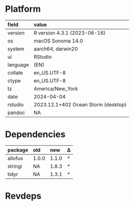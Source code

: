 # Platform

|field    |value                               |
|:--------|:-----------------------------------|
|version  |R version 4.3.1 (2023-06-16)        |
|os       |macOS Sonoma 14.0                   |
|system   |aarch64, darwin20                   |
|ui       |RStudio                             |
|language |(EN)                                |
|collate  |en_US.UTF-8                         |
|ctype    |en_US.UTF-8                         |
|tz       |America/New_York                    |
|date     |2024-04-04                          |
|rstudio  |2023.12.1+402 Ocean Storm (desktop) |
|pandoc   |NA                                  |

# Dependencies

|package |old   |new   |Δ  |
|:-------|:-----|:-----|:--|
|allofus |1.0.0 |1.1.0 |*  |
|stringi |NA    |1.8.3 |*  |
|tidyr   |NA    |1.3.1 |*  |

# Revdeps

